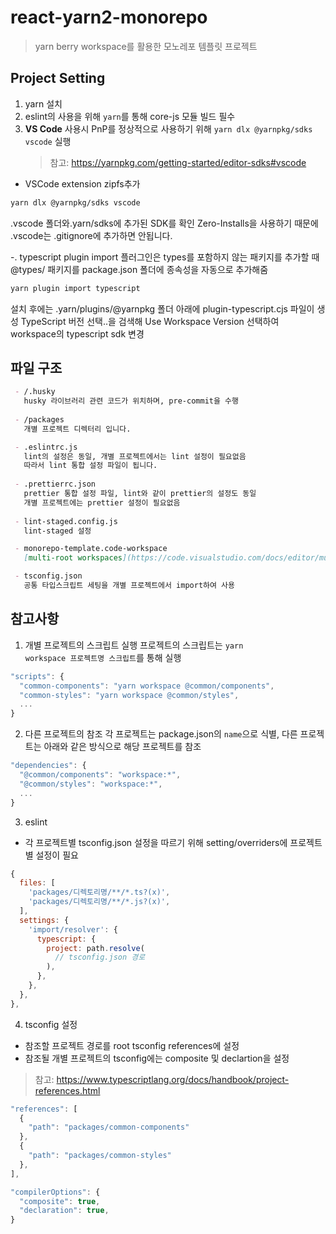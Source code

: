 # react-yarn2-monorepo

> yarn berry workspace를 활용한 모노레포 템플릿 프로젝트

## Project Setting 

1. yarn 설치
2. eslint의 사용을 위해 <code>yarn</code>를 통해 core-js 모듈 빌드 필수
3. **VS Code** 사용시 PnP를 정상적으로 사용하기 위해 <code>yarn dlx @yarnpkg/sdks vscode</code> 실행
   > 참고: <https://yarnpkg.com/getting-started/editor-sdks#vscode>

- VSCode extension zipfs추가
```bash
yarn dlx @yarnpkg/sdks vscode
```
.vscode 폴더와.yarn/sdks에 추가된 SDK를 확인 Zero-Installs을 사용하기 때문에 .vscode는 .gitignore에 추가하면 안됩니다.

-. typescript plugin import
플러그인은 types를 포함하지 않는 패키지를 추가할 때 @types/ 패키지를 package.json 폴더에 종속성을 자동으로 추가해줌

```bash
yarn plugin import typescript
```
설치 후에는 .yarn/plugins/@yarnpkg 폴더 아래에 plugin-typescript.cjs 파일이 생성 TypeScript 버전 선택..을 검색해 Use Workspace Version 선택하여 workspace의 typescript sdk 변경



## 파일 구조

```markdown 
 - /.husky
   husky 라이브러리 관련 코드가 위치하며, pre-commit을 수행
 
 - /packages
   개별 프로젝트 디렉터리 입니다.

 - .eslintrc.js
   lint의 설정은 동일, 개별 프로젝트에서는 lint 설정이 필요없음  
   따라서 lint 통합 설정 파일이 됩니다.
 
 - .prettierrc.json
   prettier 통합 설정 파일, lint와 같이 prettier의 설정도 동일
   개별 프로젝트에는 prettier 설정이 필요없음
 
 - lint-staged.config.js
   lint-staged 설정

 - monorepo-template.code-workspace
   [multi-root workspaces](https://code.visualstudio.com/docs/editor/multi-root-workspaces) 설정파일

 - tsconfig.json
   공통 타입스크립트 세팅을 개별 프로젝트에서 import하여 사용

```

## 참고사항


1. 개별 프로젝트의 스크립트 실행
프로젝트의 스크립트는 <code>yarn workspace 프로젝트명 스크립트</code>를 통해 실행

```js
"scripts": {
  "common-components": "yarn workspace @common/components",
  "common-styles": "yarn workspace @common/styles",
  ...
}
```

2. 다른 프로젝트의 참조
각 프로젝트는 package.json의 <code>name</code>으로 식별, 다른 프로젝트는 아래와 같은 방식으로 해당 프로젝트를 참조

```js
"dependencies": {
  "@common/components": "workspace:*",
  "@common/styles": "workspace:*",
  ...
}
```

3. eslint

- 각 프로젝트별 tsconfig.json 설정을 따르기 위해 setting/overriders에 프로젝트별 설정이 필요

```js
{
  files: [
    'packages/디렉토리명/**/*.ts?(x)',
    'packages/디렉토리명/**/*.js?(x)',
  ],
  settings: {
    'import/resolver': {
      typescript: {
        project: path.resolve(
          // tsconfig.json 경로
        ),
      },
    },
  },
},
```

4. tsconfig 설정
 
 - 참조할 프로젝트 경로를 root tsconfig references에 설정
 - 참조될 개별 프로젝트의 tsconfig에는 composite 및 declartion을 설정
 > 참고: <https://www.typescriptlang.org/docs/handbook/project-references.html>

```js
"references": [
  {
    "path": "packages/common-components"
  },
  {
    "path": "packages/common-styles"
  },
],
```

```js
"compilerOptions": {
  "composite": true,
  "declaration": true,
}
```